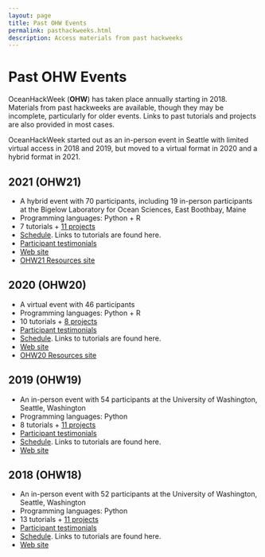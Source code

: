 ```yaml
---
layout: page
title: Past OHW Events
permalink: pasthackweeks.html
description: Access materials from past hackweeks
---
```


# Past OHW Events

OceanHackWeek (**OHW**) has taken place annually starting in 2018. Materials from past hackweeks are available, though they may be incomplete, particularly for older events. Links to past tutorials and projects are also provided in most cases.

OceanHackWeek started out as an in-person event in Seattle with limited virtual access in 2018 and 2019, but moved to a virtual format in 2020 and a hybrid format in 2021.

## 2021 (OHW21)

- A hybrid event with 70 participants, including 19 in-person participants at the Bigelow Laboratory for Ocean Sciences, East Boothbay, Maine
- Programming languages: Python + R
- 7 tutorials + [11 projects](https://oceanhackweek.github.io/ohw-resources/projects/projectlist/)
- [Schedule](https://oceanhackweek.github.io/ohw-resources/schedule/#main-virtual-event). Links to tutorials are found here.
- [Participant testimonials](testimonials.md#ohw21-hybrid)
- [Web site](https://oceanhackweek.github.io/ohw21/)
- [OHW21 Resources site](https://oceanhackweek.github.io/ohw-resources/)

## 2020 (OHW20)

- A virtual event with 46 participants
- Programming languages: Python + R
- 10 tutorials + [8 projects](https://oceanhackweek.github.io/ohw21/projects_2020.html)
- [Participant testimonials](testimonials.md#ohw20-virtual)
- [Schedule](https://oceanhackweek.github.io/ohw-resources/ohw20/schedule/). Links to tutorials are found here.
- [Web site](https://oceanhackweek.github.io/ohw20/)
- [OHW20 Resources site](https://oceanhackweek.github.io/ohw-resources/ohw20/)

## 2019 (OHW19)

- An in-person event with 54 participants at the University of Washington, Seattle, Washington
- Programming languages: Python
- 8 tutorials + [11 projects](https://oceanhackweek.github.io/ohw19/projects_2019.html)
- [Participant testimonials](testimonials#ohw19-in-person)
- [Schedule](https://oceanhackweek.github.io/ohw19/curriculum_2019.html). Links to tutorials are found here.
- [Web site](https://oceanhackweek.github.io/ohw19/)

## 2018 (OHW18)

- An in-person event with 52 participants at the University of Washington, Seattle, Washington
- Programming languages: Python
- 13 tutorials + [11 projects](https://oceanhackweek.github.io/ohw2018/projects.html)
- [Participant testimonials](testimonials#ohw18-in-person)
- [Schedule](https://oceanhackweek.github.io/ohw2018/schedule.html). Links to tutorials are found here.
- [Web site](https://oceanhackweek.github.io/ohw2018/)
